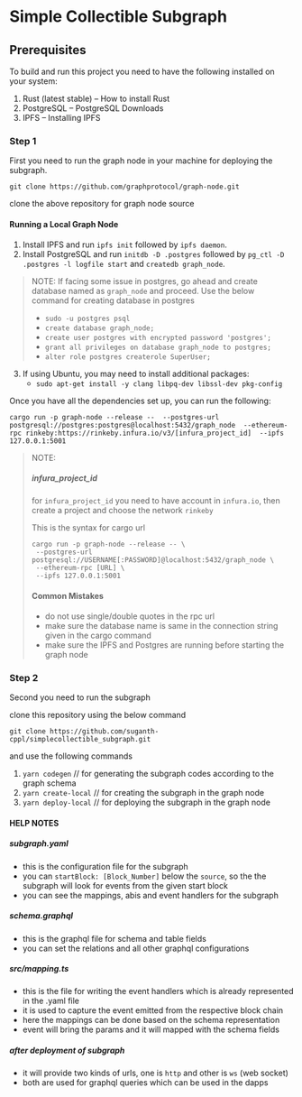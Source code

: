 # Simple Collectible Subgraph

## Prerequisites

To build and run this project you need to have the following installed on your system:

1. Rust (latest stable) – How to install Rust
2. PostgreSQL – PostgreSQL Downloads
3. IPFS – Installing IPFS

### Step 1

First you need to run the graph node in your machine for deploying the subgraph.

` git clone https://github.com/graphprotocol/graph-node.git ` 

clone the above repository for graph node source

#### Running a Local Graph Node
1. Install IPFS and run `ipfs init` followed by `ipfs daemon`.
2. Install PostgreSQL and run `initdb -D .postgres` followed by `pg_ctl -D .postgres -l logfile start` and `createdb graph_node`.

> NOTE: If facing some issue in postgres, go ahead and create database named as `graph_node` and proceed. 
> Use the below command for creating database in postgres
> * `sudo -u postgres psql`
> * `create database graph_node;`
> * `create user postgres with encrypted password 'postgres';`
> * `grant all privileges on database graph_node to postgres;`
> * `alter role postgres createrole SuperUser;`

3. If using Ubuntu, you may need to install additional packages:
    * `sudo apt-get install -y clang libpq-dev libssl-dev pkg-config`

Once you have all the dependencies set up, you can run the following:

```
cargo run -p graph-node --release --  --postgres-url postgresql://postgres:postgres@localhost:5432/graph_node  --ethereum-rpc rinkeby:https://rinkeby.infura.io/v3/[infura_project_id]  --ipfs 127.0.0.1:5001
```

> NOTE:
> ##### infura_project_id
> for `infura_project_id` you need to have account in `infura.io`, then create a project and choose the network `rinkeby`
> 
> This is the syntax for cargo url
> ```
> cargo run -p graph-node --release -- \
>  --postgres-url postgresql://USERNAME[:PASSWORD]@localhost:5432/graph_node \
>  --ethereum-rpc [URL] \
>  --ipfs 127.0.0.1:5001
> ```
> 
> #### Common Mistakes
> * do not use single/double quotes in the rpc url 
> * make sure the database name is same in the connection string given in the cargo command
> * make sure the IPFS and Postgres are running before starting the graph node

 
### Step 2

Second you need to run the subgraph 

clone this repository using the below command

`git clone https://github.com/suganth-cppl/simplecollectible_subgraph.git`

and use the following commands

1. `yarn codegen` // for generating the subgraph codes according to the graph schema
2. `yarn create-local` // for creating the subgraph in the graph node
3. `yarn deploy-local` // for deploying the subgraph in the graph node 

#### HELP NOTES

##### subgraph.yaml
  * this is the configuration file for the subgraph 
  * you can `startBlock: [Block_Number]` below the `source`, so the the subgraph will look for events from the given start block
  * you can see the mappings, abis and event handlers for the subgraph

##### schema.graphql
  * this is the graphql file for schema and table fields
  * you can set the relations and all other graphql configurations

##### src/mapping.ts
  * this is the file for writing the event handlers which is already represented in the .yaml file
  * it is used to capture the event emitted from the respective block chain
  * here the mappings can be done based on the schema representation
  * event will bring the params and it will mapped with the schema fields 

##### after deployment of subgraph
  * it will provide two kinds of urls, one is `http` and other is `ws` (web socket)
  * both are used for graphql queries which can be used in the dapps
